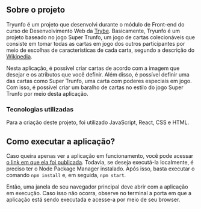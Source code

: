## Sobre o projeto
Tryunfo é um projeto que desenvolvi durante o módulo de Front-end do curso de Desenvolvimento Web da [Trybe](https://betrybe.com). Basicamente, Tryunfo é um projeto baseado no jogo Super Trunfo, um jogo de cartas colecionáveis que consiste em tomar todas as cartas em jogo dos outros participantes por meio de escolhas de características de cada carta, segundo a descrição do [Wikipedia](https://pt.wikipedia.org/wiki/Super_Trunfo).

Nesta aplicação, é possível criar cartas de acordo com a imagem que desejar e os atributos que você definir. Além disso, é possível definir uma das cartas como Super Trunfo, uma carta com poderes especiais em jogo. Com isso, é possível criar um baralho de cartas no estilo do jogo Super Trunfo por meio desta aplicação.

### Tecnologias utilizadas
Para a criação deste projeto, foi utilizado JavaScript, React, CSS e HTML.
## Como executar a aplicação?
Caso queira apenas ver a aplicação em funcionamento, você pode acessar [o link em que ela foi publicada](https://wes-santos.github.io/tryunfo). Todavia, se deseja executá-la localmente, é preciso ter o Node Package Manager instalado. Após isso, basta executar o comando `npm install` e, em seguida, `npm start`.

Então, uma janela de seu navegador principal deve abrir com a aplicação em execução. Caso isso não ocorra, observe no terminal a porta em que a aplicação está sendo executada e acesse-a por meio de seu browser.
